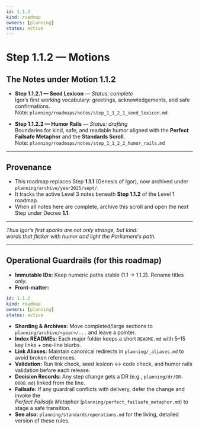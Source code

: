```yaml
---
id: 1.1.2
kind: roadmap
owners: [planning]
status: active
---
```


# Step 1.1.2 — Motions

## The Notes under Motion 1.1.2

- **Step 1.1.2.1 — Seed Lexicon** — *Status: complete*  
  Igor’s first working vocabulary: greetings, acknowledgements, and safe confirmations.  
  Note: `planning/roadmaps/notes/step_1_1_2_1_seed_lexicon.md`

- **Step 1.1.2.2 — Humor Rails** — *Status: drafting*  
  Boundaries for kind, safe, and readable humor aligned with the **Perfect Failsafe Metaphor** and the **Standards Scroll**.  
  Note: `planning/roadmaps/notes/step_1_1_2_2_humor_rails.md`

---

## Provenance
- This roadmap replaces Step **1.1.1** (Genesis of Igor), now archived under `planning/archive/year2025/sept/`.  
- It tracks the active Level 3 notes beneath **Step 1.1.2** of the Level 1 roadmap.  
- When all notes here are complete, archive this scroll and open the next Step under Decree **1.1**.

---

*Thus Igor’s first sparks are not only strange, but kind:  
words that flicker with humor and light the Parliament’s path.*

---

## Operational Guardrails (for this roadmap)

- **Immutable IDs:** Keep numeric paths stable (1.1 → 1.1.2). Rename titles only.  
- **Front-matter:**  

```yaml
id: 1.1.2
kind: roadmap
owners: [planning]
status: active
```

- **Sharding & Archives:** Move completed/large sections to `planning/archive/<year>/...` and leave a pointer.  
- **Index READMEs:** Each major folder keeps a short `README.md` with 5–15 key links + one-line blurbs.  
- **Link Aliases:** Maintain canonical redirects in `planning/_aliases.md` to avoid broken references.  
- **Validation:** Run link check, seed lexicon ↔ code check, and humor rails validation before each release.  
- **Decision Records:** Any step change gets a DR (e.g., `planning/dr/DR-0008.md`) linked from the line.  
- **Failsafe:** If any guardrail conflicts with delivery, defer the change and invoke the  
  _Perfect Failsafe Metaphor_ (`planning/perfect_failsafe_metaphor.md`) to stage a safe transition.  
- **See also:** `planning/standards/operations.md` for the living, detailed version of these rules.  
